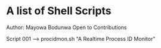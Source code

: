 # A list of Shell Scripts
Author: Mayowa Bodunwa
Open to Contributions

Script 001 --> procidmon.sh "A Realtime Process ID Monitor"

